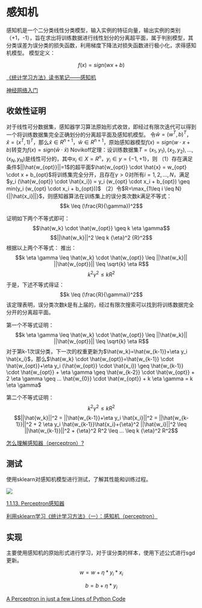# 感知机

感知机是一个二分类线性分类模型，输入实例的特征向量，输出实例的类别（+1，-1），旨在求出将训练数据进行线性划分的分离超平面，属于判别模型，其分类误差为误分类的损失函数，利用梯度下降法对损失函数进行极小化，求得感知机模型。
模型定义：

$$f(x)=sign(wx+b)$$

[《统计学习方法》读书笔记——感知机](http://www.cnblogs.com/OldPanda/archive/2013/04/12/3017100.html)

[神经网络入门](http://www.ruanyifeng.com/blog/2017/07/neural-network.html)

## 收敛性证明
对于线性可分数据集，感知器学习算法原始形式收敛，即经过有限次迭代可以得到一个将训练数据集完全正确划分的分离超平面及感知机模型。
令$\hat{w}=(w^T,b)^T$，$\hat{x}=(x^T,1)^T$，那么$\hat{x} \in R^{n+1}$，$\hat{w} \in R^{n+1}$，原始感知器模型$f(x)=sign(w \cdot x + b)$转变为$f(x) = sign(\hat{w} \cdot \hat{x})$
Novikoff定理：设训练数据集$T={(x_1,y_1),(x_2,y_2),...,(x_N,y_N)}$是线性可分的，其中$x_i \in X = R^n$，$y_i \in y = \{-1, +1\}$，则
（1）存在满足条件$||\hat{w_{opt}}||=1$的超平面$\hat{w_{opt}} \cdot \hat{x} = w_{opt} \cdot x + b_{opt}$将训练集完全分开，且存在$\gamma>0$对所有$i=1,2,...,N$，满足$y_i (\hat{w_{opt}} \cdot \hat{x_i}) = y_i (w_{opt} \cdot x_i + b_{opt}) \geq min(y_i (w_{opt} \cdot x_i + b_{opt}))$
（2）令$R=\max_{1\leq i \leq N}{||\hat{x_i}||}$，则感知器算法在训练集上的误分类次数$k$满足不等式：
$$k \leq (\frac{R}{\gamma})^2$$

证明如下两个不等式即可：
$$\hat{w_k} \cdot \hat{w_{opt}} \geq k \eta \gamma$$
$$||\hat{w_k}||^2 \leq k {\eta}^2 {R}^2$$
根据以上两个不等式：
推出：
$$k \eta \gamma \leq \hat{w_k} \cdot \hat{w_{opt}} \leq ||\hat{w_k}|| ||\hat{w_{opt}}|| \leq \sqrt{k} \eta R$$
$$k^2 {\gamma}^2 \leq k R^2$$
于是，下述不等式得证：
$$k \leq (\frac{R}{\gamma})^2$$
该定理表明，误分类次数$k$是有上届的，经过有限次搜索可以找到将训练数据完全分开的分离超平面。

第一个不等式证明：
$$k \eta \gamma \leq \hat{w_k} \cdot \hat{w_{opt}} \leq ||\hat{w_k}|| ||\hat{w_{opt}}|| \leq \sqrt{k} \eta R$$
对于第k-1次误分类，下一次的权重更新为$\hat{w_k}=\hat{w_{k-1}}+\eta y_i \hat{x_i}$，那么$\hat{w_k} \cdot \hat{w_{opt}}=\hat{w_{k-1}} \cdot \hat{w_{opt}}+\eta y_i (\hat{w_{opt}} \cdot \hat{x_i}) \geq \hat{w_{k-1}} \cdot \hat{w_{opt}} + \eta \gamma \geq \hat{w_{k-2}} \cdot \hat{w_{opt}} + 2 \eta \gamma \geq ... \hat{w_{0}} \cdot \hat{w_{opt}} + k \eta \gamma = k \eta \gamma$

第二个不等式证明：
$$k^2 {\gamma}^2 \leq k R^2$$
$$||\hat{w_k}||^2 = ||\hat{w_{k-1}}+\eta y_i \hat{x_i}||^2 = ||\hat{w_{k-1}}||^2 + 2 \eta y_i \hat{w_{k-1}}\hat{x_i}+{\eta}^2 ||\hat{w_i}||^2 \leq ||\hat{w_{k-1}}||^2 + {\eta}^2 R^2 \leq ... \leq k {\eta}^2 R^2$$

[怎么理解感知器（perceptron）?](https://www.zhihu.com/question/21636295/answer/286999321?utm_source=com.android.email&utm_medium=social)

## 测试

使用sklearn对感知机模型进行测试，了解其性能和训练过程。

![](http://chenguanfuqq.gitee.io/tuquan/img_2018_3/perceptron_sklearn.png)

[1.1.13. Perceptron感知器](http://sklearn.apachecn.org/cn/0.19.0/modules/linear_model.html#perceptron)

[利用sklearn学习《统计学习方法》（一）：感知机（perceptron）](https://zhuanlan.zhihu.com/p/27152953)

## 实现

主要使用感知机的原始形式进行学习，对于误分类的样本，使用下述公式进行sgd更新。

$$w = w + \eta * y_i * x_i$$

$$b = b + \eta * y_i$$

[A Perceptron in just a few Lines of Python Code](https://maviccprp.github.io/a-perceptron-in-just-a-few-lines-of-python-code/)

